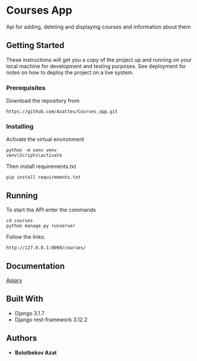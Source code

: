 # Courses App

Api for adding, deleting and displaying courses and information about them

## Getting Started

These instructions will get you a copy of the project up and running on your local machine for development and testing purposes. See deployment for notes on how to deploy the project on a live system.

### Prerequisites

Download the repository from 
```
https://github.com/Azattes/Courses_app.git
```

### Installing

Activate the virtual environment
```
python -m venv venv
venv\Scripts\activate
```
Then install requirements.txt
```
pip install requirements.txt
```

## Running

To start the API enter the commands
```
cd courses
python manage.py runserver
```
Follow the links:
```
http://127.0.0.1:8000/courses/
```
## Documentation

[Apiary](https://coursesapi6.docs.apiary.io/#)

## Built With

+ Django 3.1.7
+ Django rest-framework 3.12.2 

## Authors

* **Bolotbekov Azat**
